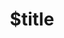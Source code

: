 ---
title: $title
second_title: Aspose.Cells for .NET API 参考
description: $description
type: docs
weight: $weight
url: /zh/net/$ref/
---